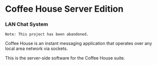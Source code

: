 # Coffee House Server Edition
### LAN Chat System

```
Note: This project has been abandoned.
```

Coffee House is an instant messaging application that operates over any local area network 
via sockets.

This is the server-side software for the Coffee House suite.
